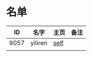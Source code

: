 
# 名单

|  ID    |  名字    |  主页    | 备注     |
| ---- | ---- | ---- | ---- |
| 9057 | yiliren | [self](9057.md)     |      |
|      |      |      |      |

